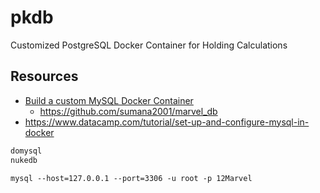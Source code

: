 # pkdb
Customized PostgreSQL Docker Container for Holding Calculations

## Resources

* [Build a custom MySQL Docker Container](https://dev.to/sumana2001/build-a-custom-mysql-docker-container-404f)
  * https://github.com/sumana2001/marvel_db
* https://www.datacamp.com/tutorial/set-up-and-configure-mysql-in-docker

```txt
domysql
nukedb

mysql --host=127.0.0.1 --port=3306 -u root -p 12Marvel
```

